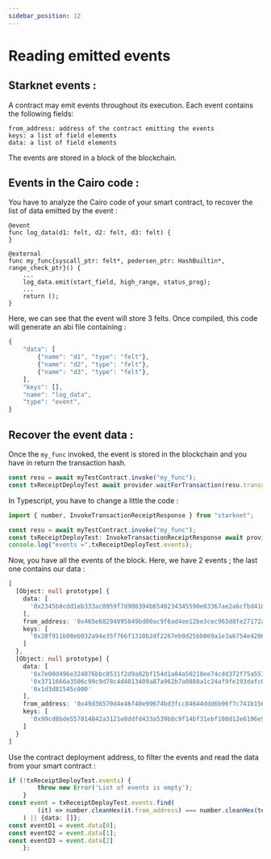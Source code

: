 ```yaml
---
sidebar_position: 12
---
```

# Reading emitted events

## Starknet events :


A contract may emit events throughout its execution. Each event contains the following fields:

    from_address: address of the contract emitting the events
    keys: a list of field elements
    data: a list of field elements

The events are stored in a block of the blockchain.
## Events in the Cairo code :
You have to analyze the Cairo code of your smart contract, to recover the list of data emitted by the event :
```cairo     
@event
func log_data(d1: felt, d2: felt, d3: felt) {
}

@external
func my_func{syscall_ptr: felt*, pedersen_ptr: HashBuiltin*, range_check_ptr}() {
    ...
    log_data.emit(start_field, high_range, status_prog);
    ...
    return ();
}
```
Here, we can see that the event will store 3 felts.
Once compiled, this code will generate an abi file containing :
```typescript
{
    "data": [
        {"name": "d1", "type": "felt"},
        {"name": "d2", "type": "felt"},
        {"name": "d3", "type": "felt"},
    ],
    "keys": [],
    "name": "log_data",
    "type": "event",
}
```

## Recover the event data :
Once the `my_func` invoked, the event is stored in the blockchain and you have in return the transaction hash.  
```javascript
const resu = await myTestContract.invoke("my_func");
const txReceiptDeployTest await provider.waitForTransaction(resu.transaction_hash);
```
    
In Typescript, you have to change a little the code :
```typescript
import { number, InvokeTransactionReceiptResponse } from "starknet";

const resu = await myTestContract.invoke("my_func");
const txReceiptDeployTest: InvokeTransactionReceiptResponse await provider.waitForTransaction(resu.transaction_hash);
console.log("events =",txReceiptDeployTest.events);
```
Now, you have all the events of the block. Here, we have 2 events ; the last one contains our data : 
``` typescript
[
  [Object: null prototype] {
    data: [
      '0x2345b8cdd1eb333ac0959f7d908394b6540234345590e83367ae2a6cfbd4107'
    ],
    from_address: '0x465e68294995849bd00ac9f6ad4ee12be3cec963d8fe27172a1eadda608c110',
    keys: [
      '0x28f911b08eb032a94e35f766f1310b2df2267eb9d25bb069a1e3a6754e4206d'
    ]
  },
  [Object: null prototype] {
    data: [
      '0x7e00d496e324876bbc8531f2d9a82bf154d1a04a50218ee74cdd372f75a551a',
      '0x3711666a3506c99c9d78c4d4013409a87a962b7a0880a1c24af9fe193dafc01',
      '0x1d3d81545c000'
    ],
    from_address: '0x49d36570d4e46f48e99674bd3fcc84644ddd6b96f7c741b1562b82f9e004dc7',
    keys: [
      '0x99cd8bde557814842a3121e8ddfd433a539b8c9f14bf31ebf108d12e6196e9'
    ]
  }
]

```
Use the contract deployment address, to filter the events and read the data from your smart contract :
```typescript
if (!txReceiptDeployTest.events) {
        throw new Error('List of events is empty');
    }
const event = txReceiptDeployTest.events.find(
        (it) => number.cleanHex(it.from_address) === number.cleanHex(testContractAddress)
    ) || {data: []};
const eventD1 = event.data[0];
const eventD2 = event.data[1];
const eventD3 = event.data[2]
    };
```
